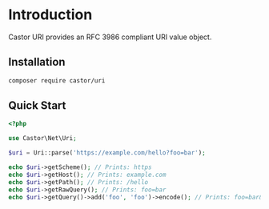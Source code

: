 Introduction
============

Castor URI provides an RFC 3986 compliant URI value object.

## Installation

```bash
composer require castor/uri
```

## Quick Start

```php
<?php

use Castor\Net\Uri;

$uri = Uri::parse('https://example.com/hello?foo=bar');

echo $uri->getScheme(); // Prints: https
echo $uri->getHost(); // Prints: example.com
echo $uri->getPath(); // Prints: /hello
echo $uri->getRawQuery(); // Prints: foo=bar
echo $uri->getQuery()->add('foo', 'foo')->encode(); // Prints: foo=bar&foo=foo
```
